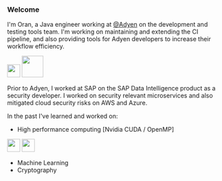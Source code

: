 ### Welcome

I'm Oran, a Java engineer working at [@Adyen](https://adyen.com) on the development and testing tools team. I'm working on maintaining and extending the CI pipeline, and also providing tools for Adyen developers to increase their workflow efficiency.

<a href="https://www.adyen.com"><img height=30 src="https://upload.wikimedia.org/wikipedia/commons/thumb/a/a2/Adyen_Corporate_Logo.svg/1200px-Adyen_Corporate_Logo.svg.png"/></a>
<a href="https://www.jenkins.io/"><img height=50 src="https://technologyconversations.files.wordpress.com/2016/02/jenkins-devil.png"/></a>

Prior to Adyen, I worked at SAP on the SAP Data Intelligence product as a security developer. I worked on security relevant microservices and also mitigated cloud security risks on AWS and Azure.

In the past I've learned and worked on:
- High performance computing [Nvidia CUDA / OpenMP] 

<a href="https://developer.nvidia.com/cuda-toolkit"><img height=30 src="https://upload.wikimedia.org/wikipedia/en/b/b9/Nvidia_CUDA_Logo.jpg"/></a> <a href="https://www.openmp.org"><img height=30 src="https://www.openmp.org/wp-content/uploads/openmp-enabling-hpc-since-1997.png"/></a>
- Machine Learning
- Cryptography
